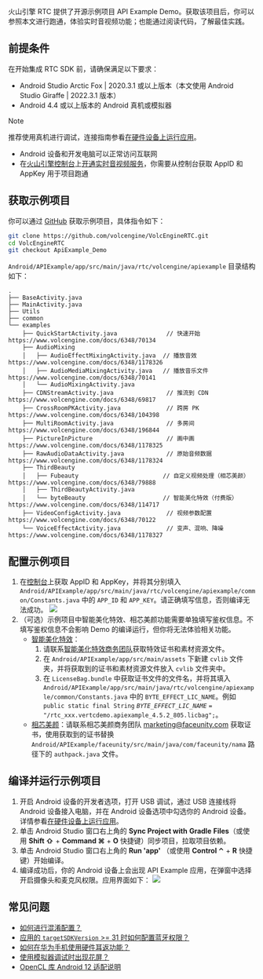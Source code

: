 火山引擎 RTC 提供了开源示例项目 API Example Demo。获取该项目后，你可以参照本文进行跑通，体验实时音视频功能；也能通过阅读代码，了解最佳实践。

## 前提条件

在开始集成 RTC SDK 前，请确保满足以下要求：

- Android Studio Arctic Fox | 2020.3.1 或以上版本（本文使用 Android Studio Giraffe | 2022.3.1 版本）
- Android 4.4 或以上版本的 Android 真机或模拟器
> [!NOTE]
> 推荐使用真机进行调试，连接指南参看[在硬件设备上运行应用](https://developer.android.com/studio/run/device?hl=zh-cn)。
- Android 设备和开发电脑可以正常访问互联网
- 在[火山引擎控制台](https://console.volcengine.com/auth/login/)上[开通实时音视频服务](https://www.volcengine.com/docs/6348/69865)，你需要从控制台获取 AppID 和 AppKey 用于项目跑通

## 获取示例项目

你可以通过 [GitHub](https://github.com/volcengine/VolcEngineRTC) 获取示例项目，具体指令如下：

```bash
git clone https://github.com/volcengine/VolcEngineRTC.git
cd VolcEngineRTC
git checkout ApiExample_Demo
```

`Android/APIExample/app/src/main/java/rtc/volcengine/apiexample` 目录结构如下：

```
.
├── BaseActivity.java
├── MainActivity.java
├── Utils
├── common
└── examples
    ├── QuickStartActivity.java              // 快速开始 https://www.volcengine.com/docs/6348/70134
    ├── AudioMixing
    │   ├── AudioEffectMixingActivity.java  // 播放音效 https://www.volcengine.com/docs/6348/1178326
    │   ├── AudioMediaMixingActivity.java   // 播放音乐文件 https://www.volcengine.com/docs/6348/70141
    │   └── AudioMixingActivity.java
    ├── CDNStreamActivity.java               // 推流到 CDN https://www.volcengine.com/docs/6348/69817
    ├── CrossRoomPKActivity.java             // 跨房 PK https://www.volcengine.com/docs/6348/104398
    ├── MultiRoomActivity.java               // 多房间 https://www.volcengine.com/docs/6348/196844
    ├── PictureInPicture                     // 画中画 https://www.volcengine.com/docs/6348/1178325
    ├── RawAudioDataActivity.java            // 原始音频数据 https://www.volcengine.com/docs/6348/1178324
    ├── ThirdBeauty
    │   ├── Fubeauty                        // 自定义视频处理（相芯美颜） https://www.volcengine.com/docs/6348/79888
    │   ├── ThirdBeautyActivity.java
    │   └── byteBeauty                      // 智能美化特效（付费版） https://www.volcengine.com/docs/6348/114717
    ├── VideoConfigActivity.java             // 视频参数配置 https://www.volcengine.com/docs/6348/70122
    └── VoiceEffectActivity.java             // 变声、混响、降噪 https://www.volcengine.com/docs/6348/1178327
```

## 配置示例项目

1. 在[控制台](https://console.volcengine.com/rtc/listRTC)上获取 AppID 和 AppKey，并将其分别填入 `Android/APIExample/app/src/main/java/rtc/volcengine/apiexample/common/Constants.java` 中的 `APP_ID` 和 `APP_KEY`。请正确填写信息，否则编译无法成功。
	![](https://portal.volccdn.com/obj/volcfe/cloud-universal-doc/upload_204f74dd1f10a3850e3707a4d6b42c1c.png)
2. （可选）示例项目中智能美化特效、相芯美颜功能需要单独填写鉴权信息。不填写鉴权信息不会影响 Demo 的编译运行，但你将无法体验相关功能。
	- [智能美化特效](https://www.volcengine.com/docs/6705/1160378)：
		1. 请联系[智能美化特效商务团队](https://www.volcengine.com/docs/6705/101956)获取特效证书和素材资源文件。
		2. 在 `Android/APIExample/app/src/main/assets` 下新建 `cvlib` 文件夹，并将获取到的证书和素材资源文件放入 `cvlib` 文件夹中。
		3. 在 `LicenseBag.bundle` 中获取证书文件的文件名，并将其填入 `Android/APIExample/app/src/main/java/rtc/volcengine/apiexample/common/Constants.java` 中的 `BYTE_EFFECT_LIC_NAME`。例如 `public static final String` *`BYTE_EFFECT_LIC_NAME`* `= "/rtc_xxx.vertcdemo.apiexample_4.5.2_805.licbag";`。
	- [相芯美颜](https://www.faceunity.com/developer/)：请联系相芯美颜商务团队 marketing@faceunity.com 获取证书，使用获取到的证书替换 `Android/APIExample/faceunity/src/main/java/com/faceunity/nama` 路径下的 `authpack.java` 文件。

## 编译并运行示例项目

1. 开启 Android 设备的开发者选项，打开 USB 调试，通过 USB 连接线将 Android 设备接入电脑，并在 Android 设备选项中勾选你的 Android 设备。详情参看[在硬件设备上运行应用](https://developer.android.com/studio/run/device?hl=zh-cn)。
2. 单击 Android Studio 窗口右上角的 **Sync Project with** **Gradle** **Files**（或使用 **Shift ⇧** + **Command ⌘** + **O** 快捷键）同步项目，拉取项目依赖。
3. 单击 Android Studio 窗口右上角的 **Run 'app'** （或使用 **Control ⌃** + **R** 快捷键）开始编译。
4. 编译成功后，你的 Android 设备上会出现 API Example 应用，在弹窗中选择开启摄像头和麦克风权限。应用界面如下：
	![](https://portal.volccdn.com/obj/volcfe/cloud-universal-doc/upload_7d56419c1081d47306335366aa34b978.png)

## 常见问题

- [如何进行混淆配置？](https://www.volcengine.com/docs/6348/1155036#如何进行混淆配置？)
- [应用的 `targetSDKVersion` >= 31 时如何配置蓝牙权限？](https://www.volcengine.com/docs/6348/1155036#%E5%BA%94%E7%94%A8%E7%9A%84-targetsdkversion-31-%E6%97%B6%E5%A6%82%E4%BD%95%E9%85%8D%E7%BD%AE%E8%93%9D%E7%89%99%E6%9D%83%E9%99%90%EF%BC%9F)
- [如何在华为手机使用硬件耳返功能？](https://www.volcengine.com/docs/6348/1155036#如何在华为手机使用硬件耳返功能？)
- [使用模拟器调试时出现花屏？](https://www.volcengine.com/docs/6348/1155036#使用模拟器调试时出现花屏)
- [OpenCL 库 Android 12 适配说明](1155036#opencl-%E5%BA%93-android-12-%E9%80%82%E9%85%8D%E8%AF%B4%E6%98%8E)
